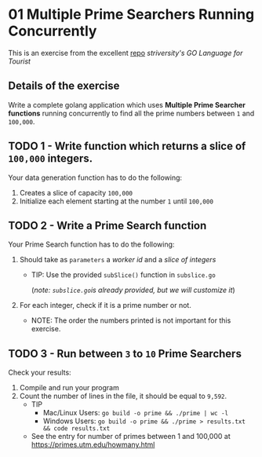 # 01 Multiple Prime Searchers Running Concurrently

This is an exercise from the excellent [repo] _striversity's GO Language for Tourist_

## Details of the exercise

Write a complete golang application which uses **Multiple Prime Searcher functions** running concurrently to find all the prime numbers between `1` and `100,000`.

## TODO 1 - Write function which returns a slice of `100,000` integers.

Your data generation function has to do the following:

1. Creates a slice of capacity `100,000`
2. Initialize each element starting at the number `1` until `100,000`

## TODO 2 - Write a Prime Search function

Your Prime Search function has to do the following:

1. Should take as `parameters` a _worker id_ and a _slice of integers_
   
    * TIP: Use the provided `subSlice()` function in `subslice.go`

      (_note: `subslice.go`is already provided, but we will customize it_)
2. For each integer, check if it is a prime number or not.
   
    * NOTE: The order the numbers printed is not important for this exercise.

## TODO 3 - Run between `3` to `10` Prime Searchers

Check your results:

1. Compile and run your program
2. Count the number of lines in the file, it should be equal to `9,592`.
    * TIP
        * Mac/Linux Users:  `go build -o prime && ./prime | wc -l`
        * Windows Users:    `go build -o prime && ./prime > results.txt && code results.txt`
    * See the entry for number of primes between 1 and 100,000 at https://primes.utm.edu/howmany.html

[repo]: github.com/striversity/glft/